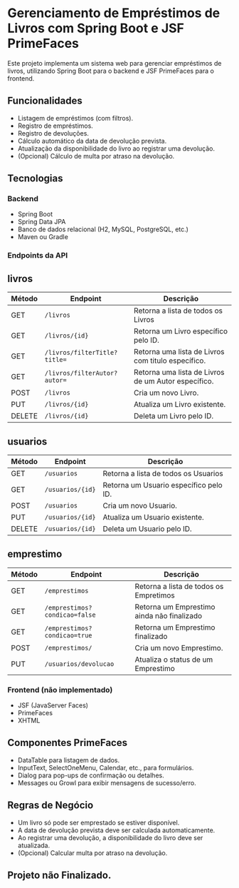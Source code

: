 # Gerenciamento de Empréstimos de Livros com Spring Boot e JSF PrimeFaces

Este projeto implementa um sistema web para gerenciar empréstimos de livros, utilizando Spring Boot para o backend e JSF PrimeFaces para o frontend.

## Funcionalidades

* Listagem de empréstimos (com filtros).
* Registro de empréstimos.
* Registro de devoluções.
* Cálculo automático da data de devolução prevista.
* Atualização da disponibilidade do livro ao registrar uma devolução.
* (Opcional) Cálculo de multa por atraso na devolução.

## Tecnologias

### Backend

* Spring Boot
* Spring Data JPA
* Banco de dados relacional (H2, MySQL, PostgreSQL, etc.)
* Maven ou Gradle



### Endpoints da API

## livros

| Método | Endpoint                     | Descrição                                           |
| ------ |------------------------------|-----------------------------------------------------|
| GET    | `/livros`                    | Retorna a lista de todos os Livros                  |
| GET    | `/livros/{id}`               | Retorna um Livro específico pelo ID.                |
| GET    | `/livros/filterTitle?title=` | Retorna uma lista de Livros com titulo específico.  |
| GET    | `/livros/filterAutor?autor=` | Retorna uma lista de Livros de um Autor específico. |
| POST   | `/livros`                    | Cria um novo Livro.                                 |
| PUT    | `/livros/{id}`               | Atualiza um Livro existente.                        |
| DELETE | `/livros/{id}`               | Deleta um Livro pelo ID.                            |

## usuarios

| Método | Endpoint         | Descrição                              |
| ------ |------------------|----------------------------------------|
| GET    | `/usuarios`      | Retorna a lista de todos os Usuarios   |
| GET    | `/usuarios/{id}` | Retorna um Usuario específico pelo ID. |
| POST   | `/usuarios`      | Cria um novo Usuario.                  |
| PUT    | `/usuarios/{id}` | Atualiza um Usuario existente.         |
| DELETE | `/usuarios/{id}` | Deleta um Usuario pelo ID.             |

## emprestimo

| Método | Endpoint                     | Descrição                                   |
| ------ |------------------------------|---------------------------------------------|
| GET    | `/emprestimos`               | Retorna a lista de todos os Empretimos      |
| GET    | `/emprestimos?condicao=false` | Retorna um Emprestimo  ainda não finalizado |
| GET    | `/emprestimos?condicao=true` | Retorna um Emprestimo finalizado            |
| POST   | `/emprestimos/`              | Cria um novo Emprestimo.                    |
| PUT    | `/usuarios/devolucao`        | Atualiza o status de um Emprestimo          |


### Frontend (não implementado)

* JSF (JavaServer Faces)
* PrimeFaces
* XHTML

## Componentes PrimeFaces

* DataTable para listagem de dados.
* InputText, SelectOneMenu, Calendar, etc., para formulários.
* Dialog para pop-ups de confirmação ou detalhes.
* Messages ou Growl para exibir mensagens de sucesso/erro.

## Regras de Negócio

* Um livro só pode ser emprestado se estiver disponível.
* A data de devolução prevista deve ser calculada automaticamente.
* Ao registrar uma devolução, a disponibilidade do livro deve ser atualizada.
* (Opcional) Calcular multa por atraso na devolução.

## Projeto não Finalizado.